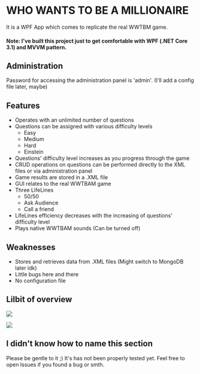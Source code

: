 # WHO WANTS TO BE A MILLIONAIRE
It is a WPF App which comes to replicate the real WWTBM game.
#### Note: I've built this project just to get comfortable with WPF (.NET Core 3.1) and MVVM pattern.

## Administration
Password for accessing the administration panel is 'admin'. (I'll add a config file later, maybe) 

## Features
* Operates with an unlimited number of questions
* Questions can be assigned with various difficulty levels
  * Easy
  * Medium
  * Hard
  * Einstein
* Questions' difficulty level increases as you progress through the game
* CRUD operations on questions can be performed directly to the XML files or via administration panel
* Game results are stored in a .XML file 
* GUI relates to the real WWTBAM game
* Three LifeLines
  * 50/50
  * Ask Audience
  * Call a friend
* LifeLines efficiency decreases with the increasing of questions' difficulty level
* Plays native WWTBAM sounds (Can be turned off)

## Weaknesses
* Stores and retrieves data from .XML files (Might switch to MongoDB later idk)
* Little bugs here and there
* No configuration file

## Lilbit of overview

![](https://i.ibb.co/vVm5v0h/image-2021-01-24-004157.png)

![](https://i.ibb.co/RYTWHV1/image-2021-01-24-004424.png)

## I didn't know how to name this section
Please be gentle to it ;) It's has not been properly tested yet. Feel free to open Issues if you found a bug or smth.

